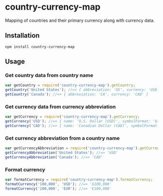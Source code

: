 # country-currency-map

Mapping of countries and their primary currency along with currency data.

## Installation

    npm install country-currency-map

## Usage

### Get country data from country name

```js
var getCountry = require('country-currency-map').getCountry;
getCountry('United States'); //=> { abbreviation: 'US', currency: 'USD' }
getCountry('Canada'); //=> { abbreviation: 'CA', currency: 'CAD' }
```

### Get currency data from currency abbreviation

```js
var getCurrency = require('country-currency-map').getCurrency;
getCurrency('USD'); //=> { name: 'U.S. Dollar (USD)', symbolFormat: '${#}' }
getCurrency('CAD'); //=> { name: 'Canadian Dollar (CAD)', symbolFormat: 'C${#}' }
```

### Get currency abbreviation from a country name

```js
var getCurrencyAbbreviation = require('country-currency-map').getCurrencyAbbreviation;
getCurrencyAbbreviation('United States'); //=> 'USD'
getCurrencyAbbreviation('Canada'); //=> 'CAD'
```

### Format currency

```js
var formatCurrency = require('country-currency-map').formatCurrency;
formatCurrency('100,000', 'USD'); //=> '$100,000'
formatCurrency('100,000', 'EUR'); //=> '€100,000'
```
